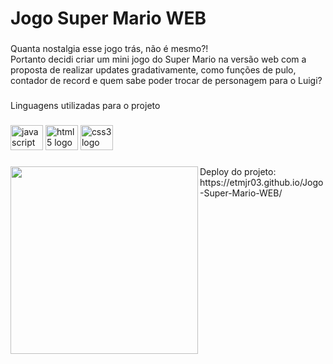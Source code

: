 <h1 align="left">Jogo Super Mario WEB</h1>

###

<p align="left">Quanta nostalgia esse jogo trás, não é mesmo?! <br>Portanto decidi criar um mini jogo do Super Mario na versão web com a proposta de realizar updates gradativamente, como funções de pulo, contador de record e quem sabe poder trocar de personagem para o Luigi?</p>

###

<p align="left">Linguagens utilizadas para o projeto</p>

###

<div align="left">
  <img src="https://cdn.jsdelivr.net/gh/devicons/devicon/icons/javascript/javascript-original.svg" height="40" width="52" alt="javascript logo"  />
  <img src="https://cdn.jsdelivr.net/gh/devicons/devicon/icons/html5/html5-original.svg" height="40" width="52" alt="html5 logo"  />
  <img src="https://cdn.jsdelivr.net/gh/devicons/devicon/icons/css3/css3-original.svg" height="40" width="52" alt="css3 logo"  />
</div>

###

<img align="left" height="300" src="https://th.bing.com/th/id/R.47692f66878161bf2e03f05712ae5a75?rik=IcFJgNcSB0ULvw&riu=http%3a%2f%2fmariomayhem.com%2fbowsers_blog%2fwp-content%2fuploads%2f2013%2f07%2ftumblr_mlifr2nnl61r3smugo1_500.gif&ehk=kXwTe8apW13NA3shwPD0XxBwaqwN%2bSs30l92alB2tmM%3d&risl=&pid=ImgRaw&r=0"  />

###

<div align="left">
Deploy do projeto: https://etmjr03.github.io/Jogo-Super-Mario-WEB/
</div>
